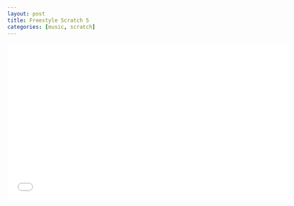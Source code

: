 ```yaml
---
layout: post
title: Freestyle Scratch 5
categories: [music, scratch]
---
```


<iframe width="640" height="360" align= "middle" src="//www.youtube.com/embed/h85Lqx8q9G8" frameborder="0" allowfullscreen></iframe>